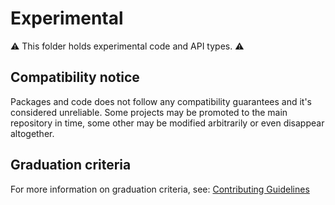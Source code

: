 # Experimental

⚠️ This folder holds experimental code and API types. ⚠️

## Compatibility notice

Packages and code does not follow any compatibility guarantees and it's considered unreliable. Some projects may be promoted to the main repository in time, some other may be modified arbitrarily or even disappear altogether.

## Graduation criteria

For more information on graduation criteria, see: [Contributing Guidelines](../CONTRIBUTING.md#experiments)
